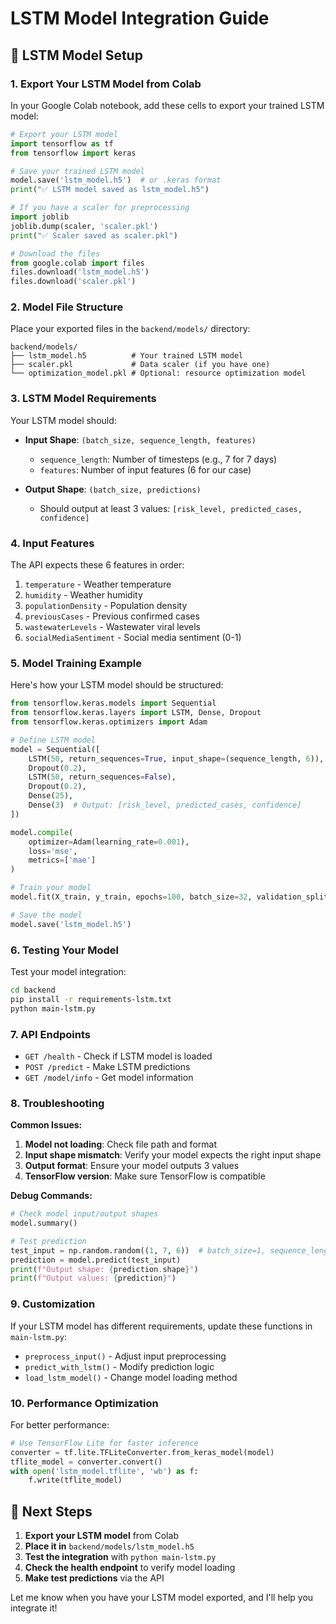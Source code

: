 # LSTM Model Integration Guide

## 🧠 **LSTM Model Setup**

### **1. Export Your LSTM Model from Colab**

In your Google Colab notebook, add these cells to export your trained LSTM model:

```python
# Export your LSTM model
import tensorflow as tf
from tensorflow import keras

# Save your trained LSTM model
model.save('lstm_model.h5')  # or .keras format
print("✅ LSTM model saved as lstm_model.h5")

# If you have a scaler for preprocessing
import joblib
joblib.dump(scaler, 'scaler.pkl')
print("✅ Scaler saved as scaler.pkl")

# Download the files
from google.colab import files
files.download('lstm_model.h5')
files.download('scaler.pkl')
```

### **2. Model File Structure**

Place your exported files in the `backend/models/` directory:

```
backend/models/
├── lstm_model.h5          # Your trained LSTM model
├── scaler.pkl             # Data scaler (if you have one)
└── optimization_model.pkl # Optional: resource optimization model
```

### **3. LSTM Model Requirements**

Your LSTM model should:

- **Input Shape**: `(batch_size, sequence_length, features)`
  - `sequence_length`: Number of timesteps (e.g., 7 for 7 days)
  - `features`: Number of input features (6 for our case)

- **Output Shape**: `(batch_size, predictions)`
  - Should output at least 3 values: `[risk_level, predicted_cases, confidence]`

### **4. Input Features**

The API expects these 6 features in order:
1. `temperature` - Weather temperature
2. `humidity` - Weather humidity  
3. `populationDensity` - Population density
4. `previousCases` - Previous confirmed cases
5. `wastewaterLevels` - Wastewater viral levels
6. `socialMediaSentiment` - Social media sentiment (0-1)

### **5. Model Training Example**

Here's how your LSTM model should be structured:

```python
from tensorflow.keras.models import Sequential
from tensorflow.keras.layers import LSTM, Dense, Dropout
from tensorflow.keras.optimizers import Adam

# Define LSTM model
model = Sequential([
    LSTM(50, return_sequences=True, input_shape=(sequence_length, 6)),
    Dropout(0.2),
    LSTM(50, return_sequences=False),
    Dropout(0.2),
    Dense(25),
    Dense(3)  # Output: [risk_level, predicted_cases, confidence]
])

model.compile(
    optimizer=Adam(learning_rate=0.001),
    loss='mse',
    metrics=['mae']
)

# Train your model
model.fit(X_train, y_train, epochs=100, batch_size=32, validation_split=0.2)

# Save the model
model.save('lstm_model.h5')
```

### **6. Testing Your Model**

Test your model integration:

```bash
cd backend
pip install -r requirements-lstm.txt
python main-lstm.py
```

### **7. API Endpoints**

- `GET /health` - Check if LSTM model is loaded
- `POST /predict` - Make LSTM predictions
- `GET /model/info` - Get model information

### **8. Troubleshooting**

**Common Issues:**

1. **Model not loading**: Check file path and format
2. **Input shape mismatch**: Verify your model expects the right input shape
3. **Output format**: Ensure your model outputs 3 values
4. **TensorFlow version**: Make sure TensorFlow is compatible

**Debug Commands:**

```python
# Check model input/output shapes
model.summary()

# Test prediction
test_input = np.random.random((1, 7, 6))  # batch_size=1, sequence_length=7, features=6
prediction = model.predict(test_input)
print(f"Output shape: {prediction.shape}")
print(f"Output values: {prediction}")
```

### **9. Customization**

If your LSTM model has different requirements, update these functions in `main-lstm.py`:

- `preprocess_input()` - Adjust input preprocessing
- `predict_with_lstm()` - Modify prediction logic
- `load_lstm_model()` - Change model loading method

### **10. Performance Optimization**

For better performance:

```python
# Use TensorFlow Lite for faster inference
converter = tf.lite.TFLiteConverter.from_keras_model(model)
tflite_model = converter.convert()
with open('lstm_model.tflite', 'wb') as f:
    f.write(tflite_model)
```

## 🚀 **Next Steps**

1. **Export your LSTM model** from Colab
2. **Place it in** `backend/models/lstm_model.h5`
3. **Test the integration** with `python main-lstm.py`
4. **Check the health endpoint** to verify model loading
5. **Make test predictions** via the API

Let me know when you have your LSTM model exported, and I'll help you integrate it!

